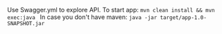 Use Swagger.yml to explore API.
To start app: `mvn clean install && mvn exec:java `
In case you don't have maven: `java -jar target/app-1.0-SNAPSHOT.jar`